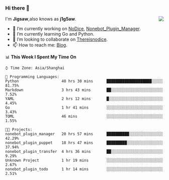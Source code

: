 ### Hi there 👋

<a href="#">
  <img align="right" src="https://github-readme-stats.vercel.app/api?username=Jigsaw111&count_private=true&show_icons=true&title_color=80070B&text_color=B3B3B3&bg_color=212121&icon_color=80070B" />
</a>

I'm **Jigsaw**,also knows as **j1g5aw**.

- 🔭 I’m currently working on [NoDice](https://github.com/thereisnodice/nodice2), [Nonebot_Plugin_Manager](https://github.com/Jigsaw111/nonebot_plugin_manager).
- 🌱 I’m currently learning Go and Python.
- 👯 I’m looking to collaborate on [Thereisnodice](https://github.com/thereisnodice).
- 📫 How to reach me: [Blog](https://blog.maddestroyer.xyz/).

<!--START_SECTION:waka-->
📊 **This Week I Spent My Time On** 

```text
⌚︎ Time Zone: Asia/Shanghai

💬 Programming Languages: 
Python                   40 hrs 30 mins      ████████████████████░░░░░   81.75% 
Markdown                 3 hrs 43 mins       ██░░░░░░░░░░░░░░░░░░░░░░░   7.52% 
YAML                     2 hrs 12 mins       █░░░░░░░░░░░░░░░░░░░░░░░░   4.45% 
Go                       1 hr 41 mins        ░░░░░░░░░░░░░░░░░░░░░░░░░   3.43% 
TOML                     46 mins             ░░░░░░░░░░░░░░░░░░░░░░░░░   1.55%

🐱‍💻 Projects: 
nonebot_plugin_manager   20 hrs 57 mins      ██████████░░░░░░░░░░░░░░░   42.29% 
nonebot_plugin_puppet    18 hrs 47 mins      █████████░░░░░░░░░░░░░░░░   37.94% 
nonebot_plugin_transfer  4 hrs 36 mins       ██░░░░░░░░░░░░░░░░░░░░░░░   9.29% 
Unknown Project          1 hr 19 mins        ░░░░░░░░░░░░░░░░░░░░░░░░░   2.67% 
nonebot_plugin_todo      1 hr 14 mins        ░░░░░░░░░░░░░░░░░░░░░░░░░   2.51%

```


<!--END_SECTION:waka-->
